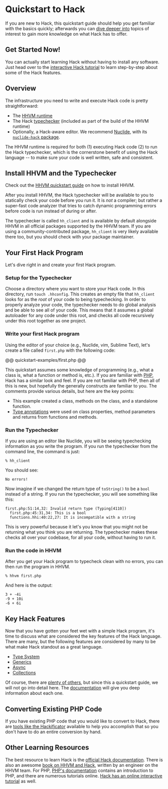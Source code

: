 # Quickstart to Hack

If you are new to Hack, this quickstart guide should help you get familiar with the basics quickly; afterwards you can [dive deeper into](http://docs.hhvm.com/hack) topics of interest to gain more knowledge on what Hack has to offer. 

## Get Started Now!

You can actually start learning Hack without having to install any software. Just head over to the [interactive Hack tutorial](http://hacklang.org) to learn step-by-step about some of the Hack features.

## Overview

The infrastructure you need to write and execute Hack code is pretty straightforward:

* The [HHVM runtime](../../hhvm/quickstart/quickstart.md)
* The Hack [typechecker](../typechecker/intro.md) (included as part of the build of the HHVM runtime)
* Optionally, a Hack-aware editor. We recommend [Nuclide](https://github.com/facebook/nuclide), with its [`nuclide-hack` package](https://github.com/facebook/nuclide/blob/master/pkg/nuclide/hack/README.md).

The HHVM runtime is required for both (1) executing Hack code (2) to run the Hack typechecker, which is the cornerstone benefit of using the Hack language -- to make sure your code is well written, safe and consistent.

## Install HHVM and the Typechecker

Check out the [HHVM quickstart guide](../../hhvm/quickstart/quickstart.md) on how to install HHVM. 

After you install HHVM, the Hack typechecker will be available to you to statically check your code before you run it. It is *not* a compiler; but rather a super-fast code analyzer that tries to catch dynamic programming errors before code is run instead of during or after.

The typechecker is called `hh_client` and is available by default alongside HHVM in all official packages supported by the HHVM team. If you are using a community-contributed package, `hh_client` is very likely available there too, but you should check with your package maintainer.

## Your First Hack Program

Let's dive right in and create your first Hack program.

### Setup for the Typechecker

Choose a directory where you want to store your Hack code. In this directory, run `touch .hhconfig`. This creates an empty file that `hh_client` looks for as the *root* of your code to being typechecking. In order to properly analyze your code, the typechecker needs to do global analysis and be able to see all of your code. This means that it assumes a global autoloader for any code under this root, and checks all code recursively under this root together as one project.

### Write your first Hack program

Using the editor of your choice (e.g., Nuclide, vim, Sublime Text), let's create a file called `first.php` with the following code:

@@ quickstart-examples/first.php @@

This quickstart assumes some knowledge of programming (e.g., what a class is, what a function or method is, etc.). If you are familiar with [PHP](http://php.net), Hack has a similar look and feel. If you are not familiar with PHP, then all of this is new, but hopefully the generally constructs are familiar to you. The comments provide various details, but here are the key points:

* This example created a class, methods on the class, and a standalone function.
* [Type annotations](../types/annotations.md) were used on class properties, method parameters and returns from functions and methods.

### Run the Typechecker

If you are using an editor like Nuclide, you will be seeing typechecking information as you write the program. If you run the typechecker from the command line, the command is just:

```
% hh_client
```

You should see:

```
No errors!
```

Now imagine if we changed the return type of `toString()` to be a `bool` instead of a string. If you run the typechecker, you will see something like this:

```
first.php:51:14,32: Invalid return type (Typing[4110])
  first.php:45:31,34: This is a bool
  functions.hhi:40:22,27: It is incompatible with a string
```

This is very powerful because it let's you know that you might not be returning what you think you are returning. The typechecker makes these checks all over your codebase, for all your code, without having to run it.

### Run the code in HHVM

After you get your Hack program to typecheck clean with no errors, you can then run the program in HHVM.

```
% hhvm first.php
```

And here is the output:

```
3 + -4i
-9 + 10i
-6 + 6i
```

## Key Hack Features

Now that you have gotten your feet wet with a simple Hack program, it's time to discuss what are considered the key features of the Hack language. There are many, but the following features are considered by many to be what make Hack standout as a great language.

* [Type System](../types/type-system.md)
* [Generics](../generics/intro.md)
* [Async](../async/intro.md)
* [Collections](../collections/intro.md)

Of course, there are [plenty of others](http://docs.hhvm.com/hack), but since this a quickstart guide, we will not go into detail here. The [documentation](http://docs.hhvm.com/hack) will give you deep information about each one.

## Converting Existing PHP Code

If you have existing PHP code that you would like to convert to Hack, there are [tools like the Hackificator](../tools/intro.md) available to help you accomplish that so you don't have to do an entire conversion by hand.

## Other Learning Resources

The best resource to learn Hack is the [official Hack documentation](http://docs.hhvm.com/hack). There is also an awesome [book on HHVM and Hack](http://www.amazon.com/Hack-HHVM-Programming-Productivity-Breaking/dp/1491920874/), written by an engineer on the HHVM team. For PHP, [PHP's documentation](http://docs.php.net/manual/en/getting-started.php) contains an introduction to PHP, and there are numerous tutorials online. [Hack has an online interactive tutorial](http://hacklang.org/tutorial/) as well.
